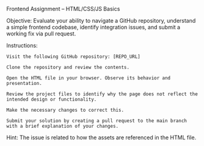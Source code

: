 Frontend Assignment – HTML/CSS/JS Basics

Objective:
Evaluate your ability to navigate a GitHub repository, understand a simple frontend codebase, identify integration issues, and submit a working fix via pull request.

Instructions:

    Visit the following GitHub repository: [REPO_URL]

    Clone the repository and review the contents.

    Open the HTML file in your browser. Observe its behavior and presentation.

    Review the project files to identify why the page does not reflect the intended design or functionality.

    Make the necessary changes to correct this.

    Submit your solution by creating a pull request to the main branch with a brief explanation of your changes.

Hint:
The issue is related to how the assets are referenced in the HTML file.
